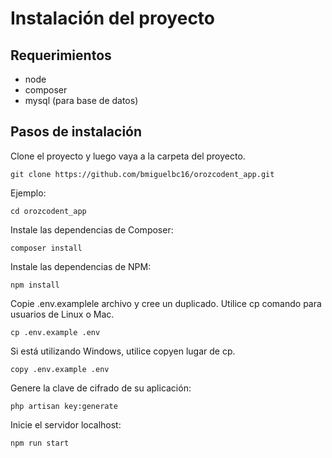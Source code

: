 # Instalación del proyecto

## Requerimientos
- node
- composer
- mysql (para base de datos)

## Pasos de instalación

Clone el proyecto y luego vaya a la carpeta del proyecto.
``` 
git clone https://github.com/bmiguelbc16/orozcodent_app.git
``` 
Ejemplo:
``` 
cd orozcodent_app
``` 
Instale las dependencias de Composer:
``` 
composer install
``` 
Instale las dependencias de NPM:
``` 
npm install
``` 
Copie .env.examplele archivo y cree un duplicado. Utilice cp comando para usuarios de Linux o Mac.
``` 
cp .env.example .env
``` 
Si está utilizando Windows, utilice copyen lugar de cp.
``` 
copy .env.example .env
``` 
Genere la clave de cifrado de su aplicación:
``` 
php artisan key:generate
``` 

Inicie el servidor localhost:
``` 
npm run start
``` 